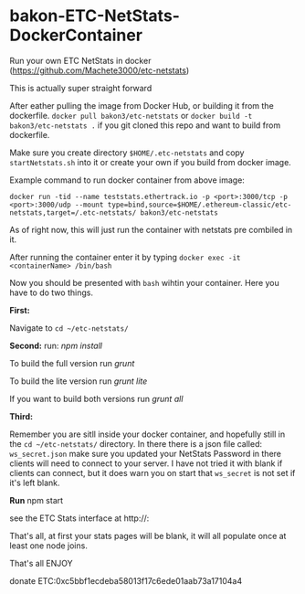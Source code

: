 # bakon-ETC-NetStats-DockerContainer
Run your own ETC NetStats in docker (https://github.com/Machete3000/etc-netstats)

This is actually super straight forward

After eather pulling the image from Docker Hub, or building it from the dockerfile.
`docker pull bakon3/etc-netstats`
or
`docker build -t bakon3/etc-netstats .` if you git cloned this repo and want to build from dockerfile.

Make sure you create directory `$HOME/.etc-netstats` and copy `startNetstats.sh` into it or create your own if you build from docker image.

Example command to run docker container from above image:

`docker run -tid --name teststats.ethertrack.io -p <port>:3000/tcp -p <port>:3000/udp --mount type=bind,source=$HOME/.ethereum-classic/etc-netstats,target=/.etc-netstats/ bakon3/etc-netstats`

As of right now, this will just run the container with netstats pre combiled in it.

After running the container enter it by typing `docker exec -it <containerName> /bin/bash`

Now you should be presented with `bash` wihtin your container. Here you have to do two things.

**First:**

Navigate to `cd ~/etc-netstats/`

**Second:**
run:
*npm install*

To build the full version run
*grunt*

To build the lite version run
*grunt lite*

If you want to build both versions run
*grunt all*

**Third:**

Remember you are sitll inside your docker container, and hopefully still in the `cd ~/etc-netstats/` directory.
In there there is a json file called: `ws_secret.json` make sure you updated your NetStats Password in there clients will need to connect to your server. I have not tried it with blank if clients can connect, but it does warn you on start that `ws_secret` is not set if it's left blank.

**Run**
npm start

see the ETC Stats interface at http://<DockerHostIP>:<ContainerPort>

That's all, at first your stats pages will be blank, it will all populate once at least one node joins.

That's all ENJOY

donate ETC:0xc5bbf1ecdeba58013f17c6ede01aab73a17104a4

